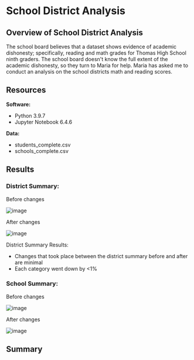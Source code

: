 # School District Analysis

## Overview of School District Analysis
The school board believes that a dataset shows evidence of academic dishonesty; specifically, reading and math grades for Thomas High School ninth graders. The school board doesn't know the full extent of the academic dishonesty, so they turn to Maria for help. Maria has asked me to conduct an analysis on the school districts math and reading scores.

## Resources
**Software:**
* Python 3.9.7
* Jupyter Notebook 6.4.6

**Data:**
* students_complete.csv
* schools_complete.csv

## Results
### District Summary:
Before changes

![image](https://user-images.githubusercontent.com/97328622/155909718-f54d8b8d-5c54-41da-88c4-e9d9084e7168.png)

After changes

![image](https://user-images.githubusercontent.com/97328622/155909765-a9337e72-d049-4b91-89c9-2d2062a2c16c.png)

District Summary Results:
* Changes that took place between the district summary before and after are minimal
* Each category went down by <1%


### School Summary:
Before changes

![image](https://user-images.githubusercontent.com/97328622/155911096-f8d656df-2d59-4518-920f-daa756fe2c0b.png)

After changes

![image](https://user-images.githubusercontent.com/97328622/155911131-aa248a14-83cc-49f5-98fc-8fb6188e6f85.png)


## Summary
